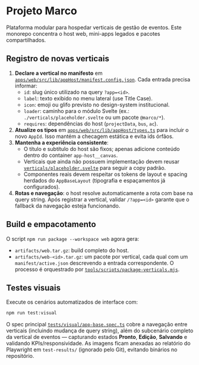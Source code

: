 # Projeto Marco

Plataforma modular para hospedar verticais de gestão de eventos. Este monorepo concentra o host web, mini-apps legados e pacotes compartilhados.

## Registro de novas verticais

1. **Declare a vertical no manifesto** em [`apps/web/src/lib/appHost/manifest.config.json`](apps/web/src/lib/appHost/manifest.config.json). Cada entrada precisa informar:
   - `id`: slug único utilizado na query `?app=<id>`.
   - `label`: texto exibido no menu lateral (use Title Case).
   - `icon`: emoji ou glifo previsto no design-system institucional.
   - `loader`: caminho para o módulo Svelte (ex.: `./verticals/placeholder.svelte` ou um pacote `@marco/*`).
   - `requires`: dependências do host (`projectData`, `bus`, `ac`).
2. **Atualize os tipos** em [`apps/web/src/lib/appHost/types.ts`](apps/web/src/lib/appHost/types.ts) para incluir o novo `AppId`. Isso mantém a checagem estática e evita ids órfãos.
3. **Mantenha a experiência consistente**:
   - O título e subtítulo do host são fixos; apenas adicione conteúdo dentro do container `app-host__canvas`.
   - Verticais que ainda não possuem implementação devem reusar [`verticals/placeholder.svelte`](apps/web/src/lib/appHost/verticals/placeholder.svelte) para seguir a copy padrão.
   - Componentes reais devem respeitar os tokens de layout e spacing herdados do `AppBaseLayout` (tipografia e espaçamentos já configurados).
4. **Rotas e navegação**: o host resolve automaticamente a rota com base na query string. Após registrar a vertical, validar `/?app=<id>` garante que o fallback da navegação esteja funcionando.

## Build e empacotamento

O script `npm run package --workspace web` agora gera:

- `artifacts/web.tar.gz`: build completo do host.
- `artifacts/web-<id>.tar.gz`: um pacote por vertical, cada qual com um `manifest/active.json` descrevendo a entrada correspondente. O processo é orquestrado por [`tools/scripts/package-verticals.mjs`](tools/scripts/package-verticals.mjs).

## Testes visuais

Execute os cenários automatizados de interface com:

```bash
npm run test:visual
```

O spec principal [`tests/visual/app-base.spec.ts`](tests/visual/app-base.spec.ts) cobre a navegação entre verticais (incluindo mudança de query string), além do subcenário completo da vertical de eventos — capturando estados **Pronto**, **Edição**, **Salvando** e validando KPIs/responsividade. As imagens ficam anexadas ao relatório do Playwright em `test-results/` (ignorado pelo Git), evitando binários no repositório.
